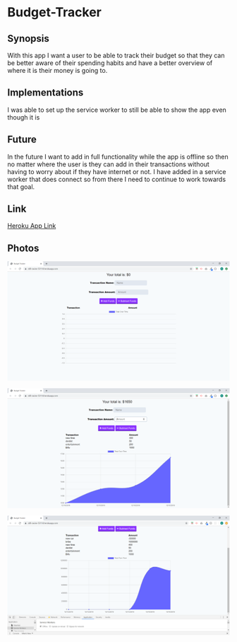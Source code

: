# Budget-Tracker

## Synopsis
With this app I want a user to be able to track their budget so that they can be better aware of their spending habits and have a better overview of where it is their money is going to.

## Implementations
I was able to set up the service worker to still be able to show the app even though it is

## Future
In the future I want to add in full functionality while the app is offline so then no matter where the user is they can add in their transactions without having to worry about if they have internet or not. I have added in a service worker that does connect so from there I need to continue to work towards that goal.

## Link
[Heroku App Link](https://still-ravine-53114.herokuapp.com/)

## Photos

![Homepage](/public/images/empty.png)

![Chart](/public/images/chart.png)

![Offline](/public/images/offline.png)

